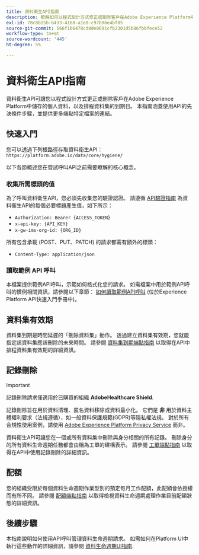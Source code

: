 ```yaml
---
title: 資料衛生API指南
description: 瞭解如何以程式設計方式修正或刪除客戶在Adobe Experience Platform中儲存的個人資料。
exl-id: 78c8b15b-b433-4168-a1e8-c97b96e4bf85
source-git-commit: 566f1b6478cd0de0691cfb2301d5b86fbbfece52
workflow-type: tm+mt
source-wordcount: '445'
ht-degree: 5%

---
```


# 資料衛生API指南

資料衛生API可讓您以程式設計方式更正或刪除客戶在Adobe Experience Platform中儲存的個人資料，以及排程資料集的到期日。 本指南涵蓋使用API的先決條件步驟，並提供更多端點特定檔案的連結。

## 快速入門

您可以透過下列根路徑存取資料衛生API： `https://platform.adobe.io/data/core/hygiene/`

以下各節概述您在嘗試呼叫API之前需要瞭解的核心概念。

### 收集所需標頭的值

為了呼叫資料衛生API，您必須先收集您的驗證認證。 請遵循 [API驗證指南](../../landing/api-authentication.md) 為資料衛生API的每個必要標題產生值，如下所示：

* `Authorization: Bearer {ACCESS_TOKEN}`
* `x-api-key: {API_KEY}`
* `x-gw-ims-org-id: {ORG_ID}`

所有包含承載 (POST、PUT、PATCH) 的請求都需有額外的標頭：

* `Content-Type: application/json`

### 讀取範例 API 呼叫

本檔案提供範例API呼叫，示範如何格式化您的請求。 如需檔案中用於範例API呼叫的慣例相關資訊，請參閱以下章節： [如何讀取範例API呼叫](../../landing/api-guide.md#sample-api) (位於Experience Platform API快速入門手冊中)。

## 資料集有效期

資料集到期是時間延遲的「刪除資料集」動作。 透過建立資料集有效期，您就能指定該資料集應該刪除的未來時間。 請參閱 [資料集到期端點指南](./dataset-expiration.md) 以取得在API中排程資料集有效期的詳細資訊。

## 記錄刪除

>[!IMPORTANT]
>
>記錄刪除請求僅適用於已購買的組織 **AdobeHealthcare Shield**.
>
>
>記錄刪除旨在用於資料清理、匿名資料移除或資料最小化。 它們是 **非** 用於資料主體權利要求（法規遵循），如一般資料保護規範(GDPR)等隱私權法規。 對於所有合規性使用案例，請使用 [Adobe Experience Platform Privacy Service](../../privacy-service/home.md) 而非。

資料衛生API可讓您在一個或所有資料集中刪除與身分相關的所有記錄。 刪除身分的所有資料生命週期任務都會由稱為工單的建構表示。 請參閱 [工單端點指南](./workorder.md) 以取得在API中使用記錄刪除的詳細資訊。

## 配額

您的組織受限於每個資料生命週期作業型別的預定每月工作配額，此配額會依授權而有所不同。 請參閱 [配額端點指南](./quota.md) 以取得檢視資料生命週期處理作業目前配額狀態的詳細資訊。

## 後續步驟

本指南說明如何使用API呼叫管理資料生命週期請求。 如需如何在Platform UI中執行這些動作的詳細資訊，請參閱 [資料生命週期UI指南](../ui/overview.md).

